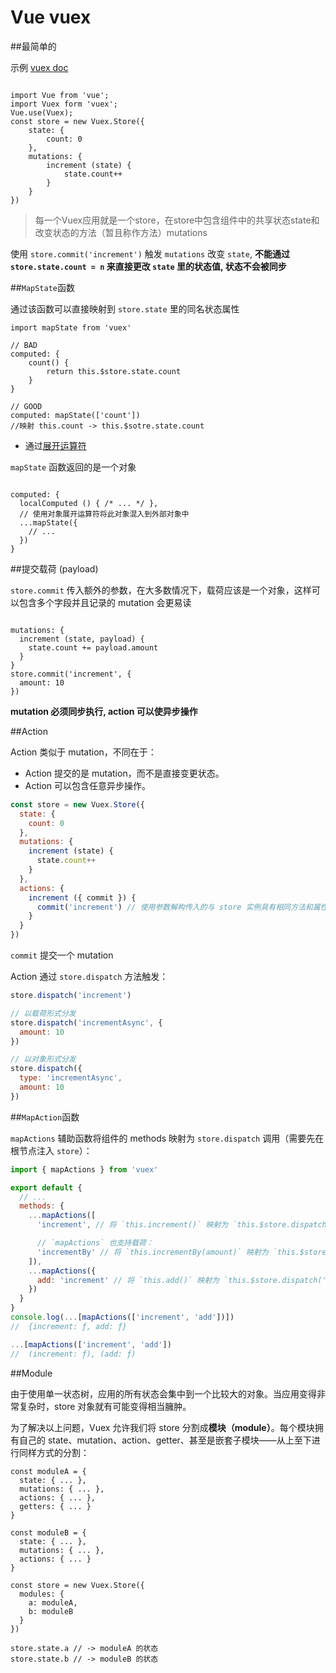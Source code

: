 # Vue vuex

##最简单的

示例 [vuex doc](https://vuex.vuejs.org/zh-cn/intro.html)

```JS

import Vue from 'vue';
import Vuex form 'vuex';
Vue.use(Vuex);
const store = new Vuex.Store({
    state: {
        count: 0
    },
    mutations: {
        increment (state) {
            state.count++
        }
    }
})

```
> 每一个Vuex应用就是一个store，在store中包含组件中的共享状态state和改变状态的方法（暂且称作方法）mutations

使用 `store.commit('increment')` 触发 `mutations` 改变 `state`, **不能通过 `store.state.count = n` 来直接更改 `state` 里的状态值, 状态不会被同步**

##`MapState`函数

通过该函数可以直接映射到 `store.state` 里的同名状态属性

```JS
import mapState from 'vuex'

// BAD
computed: {
    count() {
        return this.$store.state.count
    }
}

// GOOD
computed: mapState(['count']) 
//映射 this.count -> this.$sotre.state.count

```

- 通过[展开运算符](https://mingjiezhang.github.io/2016/09/24/ECMAScript-6%E5%AD%A6%E4%B9%A0%E7%AC%94%E8%AE%B0%EF%BC%88%E4%B8%80%EF%BC%89%EF%BC%9A%E5%B1%95%E5%BC%80%E8%BF%90%E7%AE%97%E7%AC%A6/)

`mapState` 函数返回的是一个对象

```JS

computed: {
  localComputed () { /* ... */ },
  // 使用对象展开运算符将此对象混入到外部对象中
  ...mapState({
    // ...
  })
}

```

##提交载荷 (payload)

`store.commit` 传入额外的参数，在大多数情况下，载荷应该是一个对象，这样可以包含多个字段并且记录的 mutation 会更易读

```JS

mutations: {
  increment (state, payload) {
    state.count += payload.amount
  }
}
store.commit('increment', {
  amount: 10
})

```

**mutation 必须同步执行, action 可以使异步操作**

##Action

Action 类似于 mutation，不同在于：

- Action 提交的是 mutation，而不是直接变更状态。
- Action 可以包含任意异步操作。



```js
const store = new Vuex.Store({
  state: {
    count: 0
  },
  mutations: {
    increment (state) {
      state.count++
    }
  },
  actions: {
    increment ({ commit }) {
      commit('increment') // 使用参数解构传入的与 store 实例具有相同方法和属性的 context 对象的 commit
    }
  }
})
```

`commit` 提交一个 mutation

Action 通过 `store.dispatch` 方法触发：

```js
store.dispatch('increment')
```

```js
// 以载荷形式分发
store.dispatch('incrementAsync', {
  amount: 10
})

// 以对象形式分发
store.dispatch({
  type: 'incrementAsync',
  amount: 10
})
```

##`MapAction`函数 

`mapActions` 辅助函数将组件的 methods 映射为 `store.dispatch` 调用（需要先在根节点注入 `store`）：

```js
import { mapActions } from 'vuex'

export default {
  // ...
  methods: {
    ...mapActions([
      'increment', // 将 `this.increment()` 映射为 `this.$store.dispatch('increment')`

      // `mapActions` 也支持载荷：
      'incrementBy' // 将 `this.incrementBy(amount)` 映射为 `this.$store.dispatch('incrementBy', amount)`
    ]),
    ...mapActions({
      add: 'increment' // 将 `this.add()` 映射为 `this.$store.dispatch('increment')`
    })
  }
}
console.log(...[mapActions(['increment', 'add'])])
//	{increment: ƒ, add: ƒ}

...[mapActions(['increment', 'add'])
//	(increment: ƒ), (add: ƒ)
```



##Module

由于使用单一状态树，应用的所有状态会集中到一个比较大的对象。当应用变得非常复杂时，store 对象就有可能变得相当臃肿。

为了解决以上问题，Vuex 允许我们将 store 分割成**模块（module）**。每个模块拥有自己的 state、mutation、action、getter、甚至是嵌套子模块——从上至下进行同样方式的分割：

```
const moduleA = {
  state: { ... },
  mutations: { ... },
  actions: { ... },
  getters: { ... }
}

const moduleB = {
  state: { ... },
  mutations: { ... },
  actions: { ... }
}

const store = new Vuex.Store({
  modules: {
    a: moduleA,
    b: moduleB
  }
})

store.state.a // -> moduleA 的状态
store.state.b // -> moduleB 的状态

```